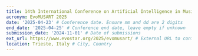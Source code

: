 ```yaml
---
title: 14th International Conference on Artificial Intelligence in Music, Sound, Art and Design
acronym: EvoMUSART 2025
date: '2025-04-23' # Conference date. Ensure mm and dd are 2 digits
end_date: '2025-04-25' # Conference end date, leave empty if unknown
submission_date: '2024-11-01' # Date of submissions
ext_url: https://www.evostar.org/2025/evomusart/ # External URL to conference website
location: Trieste, Italy # City, Country
---
```

